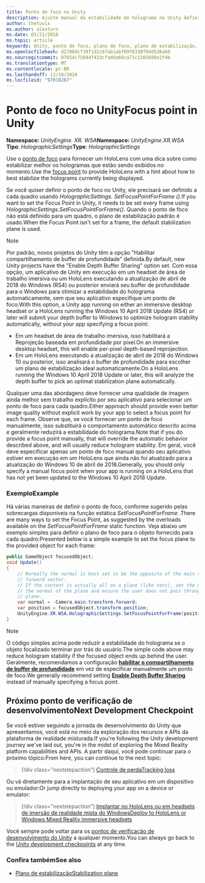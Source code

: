```yaml
---
title: Ponto de foco no Unity
description: Ajuste manual da estabilidade do holograma no Unity definindo o ponto de foco
author: thetuvix
ms.author: alexturn
ms.date: 03/21/2018
ms.topic: article
keywords: Unity, ponto de foco, plano de foco, plano de estabilização, ponto de estabilização, Reprojeção, LSR, buffer de profundidade, headset de realidade misturada, headset de realidade mista do Windows, headset de realidade virtual
ms.openlocfilehash: d2708dcf39f1d2c67ab1abf69f8330f9dd536ab0
ms.sourcegitcommit: 87b54c75044f433cfadda68ca71c1165608e2f4b
ms.translationtype: MT
ms.contentlocale: pt-BR
ms.lasthandoff: 12/10/2020
ms.locfileid: "97010267"
---
```

# <a name="focus-point-in-unity"></a><span data-ttu-id="d03aa-104">Ponto de foco no Unity</span><span class="sxs-lookup"><span data-stu-id="d03aa-104">Focus point in Unity</span></span>

<span data-ttu-id="d03aa-105">**Namespace:** *UnityEngine. XR. WSA*</span><span class="sxs-lookup"><span data-stu-id="d03aa-105">**Namespace:** *UnityEngine.XR.WSA*</span></span><br>
<span data-ttu-id="d03aa-106">**Tipo**: *HolographicSettings*</span><span class="sxs-lookup"><span data-stu-id="d03aa-106">**Type**: *HolographicSettings*</span></span>

<span data-ttu-id="d03aa-107">Use o [ponto de foco](../platform-capabilities-and-apis/hologram-stability.md#reprojection) para fornecer um HoloLens com uma dica sobre como estabilizar melhor os hologramas que estão sendo exibidos no momento.</span><span class="sxs-lookup"><span data-stu-id="d03aa-107">Use the [focus point](../platform-capabilities-and-apis/hologram-stability.md#reprojection) to provide HoloLens with a hint about how to best stabilize the holograms currently being displayed.</span></span>

<span data-ttu-id="d03aa-108">Se você quiser definir o ponto de foco no Unity, ele precisará ser definido a cada quadro usando *HolographicSettings. SetFocusPointForFrame ()*.</span><span class="sxs-lookup"><span data-stu-id="d03aa-108">If you want to set the Focus Point in Unity, it needs to be set every frame using *HolographicSettings.SetFocusPointForFrame()*.</span></span> <span data-ttu-id="d03aa-109">Quando o ponto de foco não está definido para um quadro, o plano de estabilização padrão é usado.</span><span class="sxs-lookup"><span data-stu-id="d03aa-109">When the Focus Point isn't set for a frame, the default stabilization plane is used.</span></span>

> [!NOTE]
> <span data-ttu-id="d03aa-110">Por padrão, novos projetos do Unity têm a opção "Habilitar compartilhamento de buffer de profundidade" definida.</span><span class="sxs-lookup"><span data-stu-id="d03aa-110">By default, new Unity projects have the "Enable Depth Buffer Sharing" option set.</span></span>  <span data-ttu-id="d03aa-111">Com essa opção, um aplicativo de Unity em execução em um headset de área de trabalho imersiva ou um HoloLens executando a atualização de abril de 2018 do Windows (RS4) ou posterior enviará seu buffer de profundidade para o Windows para otimizar a estabilidade do holograma automaticamente, sem que seu aplicativo especifique um ponto de foco:</span><span class="sxs-lookup"><span data-stu-id="d03aa-111">With this option, a Unity app running on either an immersive desktop headset or a HoloLens running the Windows 10 April 2018 Update (RS4) or later will submit your depth buffer to Windows to optimize hologram stability automatically, without your app specifying a focus point:</span></span>
> * <span data-ttu-id="d03aa-112">Em um headset de área de trabalho imersiva, isso habilitará a Reprojeção baseada em profundidade por pixel.</span><span class="sxs-lookup"><span data-stu-id="d03aa-112">On an immersive desktop headset, this will enable per-pixel depth-based reprojection.</span></span>
> * <span data-ttu-id="d03aa-113">Em um HoloLens executando a atualização de abril de 2018 do Windows 10 ou posterior, isso analisará o buffer de profundidade para escolher um plano de estabilização ideal automaticamente.</span><span class="sxs-lookup"><span data-stu-id="d03aa-113">On a HoloLens running the Windows 10 April 2018 Update or later, this will analyze the depth buffer to pick an optimal stabilization plane automatically.</span></span>
>
> <span data-ttu-id="d03aa-114">Qualquer uma das abordagens deve fornecer uma qualidade de imagem ainda melhor sem trabalho explícito por seu aplicativo para selecionar um ponto de foco para cada quadro.</span><span class="sxs-lookup"><span data-stu-id="d03aa-114">Either approach should provide even better image quality without explicit work by your app to select a focus point for each frame.</span></span>  <span data-ttu-id="d03aa-115">Observe que, se você fornecer um ponto de foco manualmente, isso substituirá o comportamento automático descrito acima e geralmente reduzirá a estabilidade do holograma.</span><span class="sxs-lookup"><span data-stu-id="d03aa-115">Note that if you do provide a focus point manually, that will override the automatic behavior described above, and will usually reduce hologram stability.</span></span>  <span data-ttu-id="d03aa-116">Em geral, você deve especificar apenas um ponto de foco manual quando seu aplicativo estiver em execução em um HoloLens que ainda não foi atualizado para a atualização do Windows 10 de abril de 2018.</span><span class="sxs-lookup"><span data-stu-id="d03aa-116">Generally, you should only specify a manual focus point when your app is running on a HoloLens that has not yet been updated to the Windows 10 April 2018 Update.</span></span>

### <a name="example"></a><span data-ttu-id="d03aa-117">Exemplo</span><span class="sxs-lookup"><span data-stu-id="d03aa-117">Example</span></span>

<span data-ttu-id="d03aa-118">Há várias maneiras de definir o ponto de foco, conforme sugerido pelas sobrecargas disponíveis na função estática *SetFocusPointForFrame* .</span><span class="sxs-lookup"><span data-stu-id="d03aa-118">There are many ways to set the Focus Point, as suggested by the overloads available on the *SetFocusPointForFrame* static function.</span></span> <span data-ttu-id="d03aa-119">Veja abaixo um exemplo simples para definir o plano de foco para o objeto fornecido para cada quadro:</span><span class="sxs-lookup"><span data-stu-id="d03aa-119">Presented below is a simple example to set the focus plane to the provided object for each frame:</span></span>

```cs
public GameObject focusedObject;
void Update()
{
    // Normally the normal is best set to be the opposite of the main camera's
    // forward vector.
    // If the content is actually all on a plane (like text), set the normal to
    // the normal of the plane and ensure the user does not pass through the
    // plane.
    var normal = -Camera.main.transform.forward;     
    var position = focusedObject.transform.position;
    UnityEngine.XR.WSA.HolographicSettings.SetFocusPointForFrame(position, normal);
}
```

> [!NOTE]
> <span data-ttu-id="d03aa-120">O código simples acima pode reduzir a estabilidade do holograma se o objeto focalizado terminar por trás do usuário.</span><span class="sxs-lookup"><span data-stu-id="d03aa-120">The simple code above may reduce hologram stability if the focused object ends up behind the user.</span></span> <span data-ttu-id="d03aa-121">Geralmente, recomendamos a configuração **[habilitar o compartilhamento de buffer de profundidade](camera-in-unity.md#sharing-your-depth-buffers-with-windows)** em vez de especificar manualmente um ponto de foco.</span><span class="sxs-lookup"><span data-stu-id="d03aa-121">We generally recommend setting **[Enable Depth Buffer Sharing](camera-in-unity.md#sharing-your-depth-buffers-with-windows)** instead of manually specifying a focus point.</span></span>

## <a name="next-development-checkpoint"></a><span data-ttu-id="d03aa-122">Próximo ponto de verificação de desenvolvimento</span><span class="sxs-lookup"><span data-stu-id="d03aa-122">Next Development Checkpoint</span></span>

<span data-ttu-id="d03aa-123">Se você estiver seguindo a jornada de desenvolvimento do Unity que apresentamos, você está no meio da exploração dos recursos e APIs da plataforma de realidade misturada.</span><span class="sxs-lookup"><span data-stu-id="d03aa-123">If you're following the Unity development journey we've laid out, you're in the midst of exploring the Mixed Reality platform capabilities and APIs.</span></span> <span data-ttu-id="d03aa-124">A partir daqui, você pode continuar para o próximo tópico:</span><span class="sxs-lookup"><span data-stu-id="d03aa-124">From here, you can continue to the next topic:</span></span>

> [!div class="nextstepaction"]
> [<span data-ttu-id="d03aa-125">Controle de perda</span><span class="sxs-lookup"><span data-stu-id="d03aa-125">Tracking loss</span></span>](tracking-loss-in-unity.md)

<span data-ttu-id="d03aa-126">Ou vá diretamente para a implantação de seu aplicativo em um dispositivo ou emulador:</span><span class="sxs-lookup"><span data-stu-id="d03aa-126">Or jump directly to deploying your app on a device or emulator:</span></span>

> [!div class="nextstepaction"]
> [<span data-ttu-id="d03aa-127">Implantar no HoloLens ou em headsets de imersão de realidade mista do Windows</span><span class="sxs-lookup"><span data-stu-id="d03aa-127">Deploy to HoloLens or Windows Mixed Reality immersive headsets</span></span>](../platform-capabilities-and-apis/using-visual-studio.md)

<span data-ttu-id="d03aa-128">Você sempre pode voltar para os [pontos de verificação de desenvolvimento do Unity](unity-development-overview.md#3-platform-capabilities-and-apis) a qualquer momento.</span><span class="sxs-lookup"><span data-stu-id="d03aa-128">You can always go back to the [Unity development checkpoints](unity-development-overview.md#3-platform-capabilities-and-apis) at any time.</span></span>

### <a name="see-also"></a><span data-ttu-id="d03aa-129">Confira também</span><span class="sxs-lookup"><span data-stu-id="d03aa-129">See also</span></span>
* [<span data-ttu-id="d03aa-130">Plano de estabilização</span><span class="sxs-lookup"><span data-stu-id="d03aa-130">Stabilization plane</span></span>](../platform-capabilities-and-apis/hologram-stability.md#reprojection)
